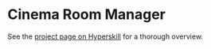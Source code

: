 # Cinema Room Manager

See the [project page on Hyperskill](https://hyperskill.org/projects/133) for a thorough overview.
